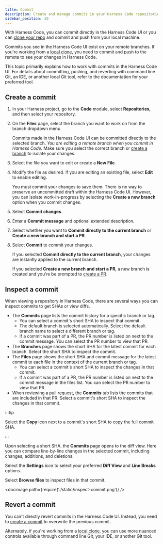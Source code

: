 ```yaml
---
title: Commit
description: Create and manage commits in your Harness Code repositories.
sidebar_position: 30
---
```


With Harness Code, you can commit directly in the Harness Code UI or you can [clone your repo](./clone-repos.md) and commit and push from your local machine.

Commits you see in the Harness Code UI exist on your remote branches. If you're working from a [local clone](./clone-repos.md), you need to commit and push to the remote to see your changes in Harness Code.

This topic primarily explains how to work with commits in the Harness Code UI. For details about committing, pushing, and reverting with command line Git, an IDE, or another local Git tool, refer to the documentation for your preferred tool.

## Create a commit

1. In your Harness project, go to the **Code** module, select **Repositories**, and then select your repository.
2. On the **Files** page, select the branch you want to work on from the branch dropdown menu.

   Commits made in the Harness Code UI can be committed directly to the selected branch. *You are editing a remote branch when you commit in Harness Code.* Make sure you select the correct branch or [create a branch](./branch.md#create-a-branch) to isolate your changes.

3. Select the file you want to edit or create a **New File**.
4. Modify the file as desired. If you are editing an existing file, select **Edit** to enable editing.

   You must commit your changes to save them. There is no way to preserve an uncommitted draft within the Harness Code UI. However, you can isolate work-in-progress by selecting the **Create a new branch** option when you commit changes.

5. Select **Commit changes**.
6. Enter a **Commit message** and optional extended description.
7. Select whether you want to **Commit directly to the current branch** or **Create a new branch and start a PR**.
8. Select **Commit** to commit your changes.

   If you selected **Commit directly to the current branch**, your changes are instantly applied to the current branch.

   If you selected **Create a new branch and start a PR**, a new branch is created and you're be prompted to [create a PR](../pull-requests/create-pr.md).

## Inspect a commit

When viewing a repository in Harness Code, there are several ways you can inspect commits to get SHAs or view diffs.

* The **Commits** page lists the commit history for a specific branch or tag.
   * You can select a commit's short SHA to inspect that commit.
   * The default branch is selected automatically. Select the default branch name to select a different branch or tag.
   * If a commit was part of a PR, the PR number is listed on next to the commit message. You can select the PR number to view that PR.
* The **Branches** page shows the short SHA for the latest commit for each branch. Select the short SHA to inspect the commit.
* The **Files** page shows the short SHA and commit message for the latest commit to each file in the context of the current branch or tag.
   * You can select a commit's short SHA to inspect the changes in that commit.
   * If a commit was part of a PR, the PR number is listed on next to the commit message in the files list. You can select the PR number to view that PR.
* When reviewing a pull request, the **Commits** tab lists the commits that are included in that PR. Select a commit's short SHA to inspect the changes in that commit.

:::tip

Select the **Copy** icon next to a commit's short SHA to copy the full commit SHA.

:::

Upon selecting a short SHA, the **Commits** page opens to the diff view. Here you can compare line-by-line changes in the selected commit, including changes, additions, and deletions.

Select the **Settings** icon to select your preferred **Diff View** and **Line Breaks** options.

Select **Browse files** to inspect files in that commit.

<!-- ![](./static/inspect-commit.png) -->

<docimage path={require('./static/inspect-commit.png')} />

## Revert a commit

You can't directly revert commits in the Harness Code UI. Instead, you need to [create a commit](#create-a-commit) to overwrite the previous commit.

Alternately, if you're working from a [local clone](./clone-repos.md), you can use more nuanced controls available through command line Git, your IDE, or another Git tool.
